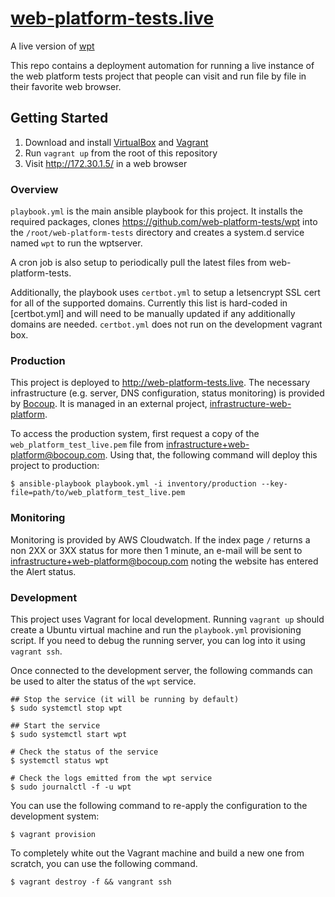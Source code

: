 # [web-platform-tests.live](http://web-platform-tests.live)

A live version of [wpt](https://github.com/web-platform-tests/wpt)

This repo contains a deployment automation for running a live instance of the
web platform tests project that people can visit and run file by file in their
favorite web browser.

## Getting Started

1. Download and install [VirtualBox](https://www.virtualbox.org/) and
   [Vagrant](https://www.vagrantup.com/)
2. Run `vagrant up` from the root of this repository
3. Visit http://172.30.1.5/ in a web browser

### Overview

`playbook.yml` is the main ansible playbook for this project. It
installs the required packages, clones
https://github.com/web-platform-tests/wpt into the
`/root/web-platform-tests` directory and creates a system.d service
named `wpt` to run the wptserver.

A cron job is also setup to periodically pull the latest files from
web-platform-tests.

Additionally, the playbook uses `certbot.yml` to setup a letsencrypt
SSL cert for all of the supported domains. Currently this list is
hard-coded in [certbot.yml] and will need to be manually updated if any
additionally domains are needed. `certbot.yml` does not run on the
development vagrant box.

### Production

This project is deployed to http://web-platform-tests.live. The necessary
infrastructure (e.g. server, DNS configuration, status monitoring) is provided
by [Bocoup](https://bocoup.com). It is managed in an external project,
[infrastructure-web-platform](https://github.com/bocoup/infrastructure-web-platform/tree/master/terraform/projects/web-platform-tests-live).

To access the production system, first request a copy of the
`web_platform_test_live.pem` file from infrastructure+web-platform@bocoup.com.
Using that, the following command will deploy this project to production:

```
$ ansible-playbook playbook.yml -i inventory/production --key-file=path/to/web_platform_test_live.pem
```

### Monitoring

Monitoring is provided by AWS Cloudwatch. If the index page `/` returns a non
2XX or 3XX status for more then 1 minute, an e-mail will be sent to
infrastructure+web-platform@bocoup.com noting the website has entered the Alert
status.

### Development

This project uses Vagrant for local development. Running `vagrant up` should
create a Ubuntu virtual machine and run the `playbook.yml` provisioning script.
If you need to debug the running server, you can log into it using `vagrant
ssh`.

Once connected to the development server, the following commands can be used to
alter the status of the `wpt` service.

```
## Stop the service (it will be running by default)
$ sudo systemctl stop wpt

## Start the service
$ sudo systemctl start wpt

# Check the status of the service
$ systemctl status wpt

# Check the logs emitted from the wpt service
$ sudo journalctl -f -u wpt
```

You can use the following command to re-apply the configuration to the
development system:

```
$ vagrant provision
```

To completely white out the Vagrant machine and build a new one from scratch,
you can use the following command.

```
$ vagrant destroy -f && vangrant ssh
```
